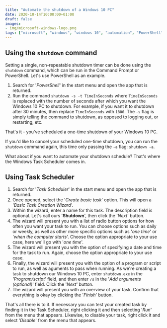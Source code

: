 ```yaml
---
title: "Automate the shutdown of a Windows 10 PC"
date: 2020-10-14T10:00:00+01:00
draft: false
images:
- img/microsoft-windows-logo.png
tags: ["microsoft", "windows", "windows 10", "automation", "PowerShell"]
---
```


## Using the `shutdown` command

Setting a single, non-repeatable shutdown timer can be done using the `shutdown` command, which can be run in the Command Prompt or PowerShell. Let's use PowerShell as an example.

1. Search for '*PowerShell*' in the start menu and open the app that is returned.
2. Run the command `shutdown -s -t TimeInSeconds` where `TimeInSeconds` is replaced with the number of seconds after which you want the Windows 10 PC to shutdown. For example, if you want it to shutdown after 30 minutes, then replace `TimeInSeconds` with `1800`. The `-s` flag is simply telling the command to shutdown, as opposed to logging out, or restarting, etc.

That's it - you've scheduled a one-time shutdown of your Windows 10 PC.

If you'd like to cancel your scheduled one-time shutdown, you can run the `shutdown` command again, this time only passing the `-a` flag: `shutdown -a`.

What about if you want to automate your shutdown schedule? That's where the Windows Task Scheduler comes in.

## Using Task Scheduler

1. Search for '*Task Scheduler*' in the start menu and open the app that is returned.
2. Once opened, select the '*Create basic task*' option. This will open a '*Basic Task Creation Wizard*'.
3. Within the wizard, enter a name for this task. The description field is optional. Let's call ours '**Shutdown**', then click the '*Next*' button.
4. The wizard will present you with a list of radio button options for how often you want your task to run. You can choose options such as daily or weekly, as well as other more specific options such as '*one time*' or '*when the computer starts*'. Choose the option appropriate to your use case, here we'll go with '*one time*'.
5. The wizard will present you with the option of specifying a date and time for the task to run. Again, choose the option appropriate to your use case.
6. Finally, the wizard will present you with the option of a program or script to run, as well as aguments to pass when running. As we're creating a task to shutdown our Windows 10 PC, enter `shutdown.exe` in the *'Program/script*' field, and then enter `/s` in the '*Add arguments (optional)*' field. Click the '*Next*' button.
7. The wizard will present you with an overview of your task. Confirm that everything is okay by clicking the '*Finish*' button.

That's all there is to it. If necessary you can test your created task by finding it in the Task Scheduler, right clicking it and then selecting '*Run*' from the menu that appears. Likewise, to disable your task, right click it and select '*Disable*' from the menu that appears.
